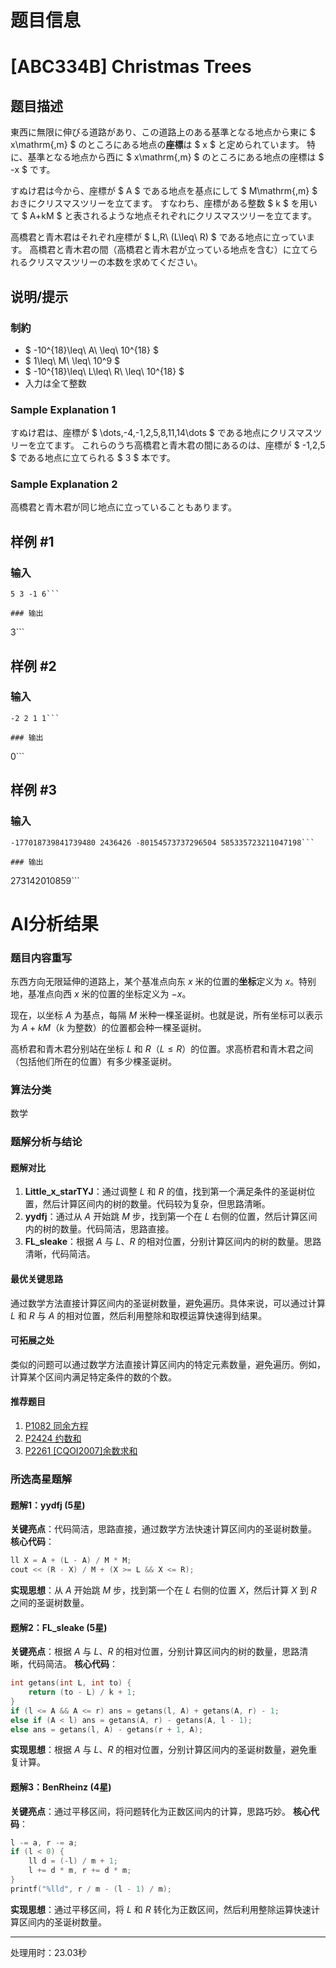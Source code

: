 # 题目信息

# [ABC334B] Christmas Trees

## 题目描述

[problemUrl]: https://atcoder.jp/contests/abc334/tasks/abc334_b

東西に無限に伸びる道路があり、この道路上のある基準となる地点から東に $ x\mathrm{\,m} $ のところにある地点の**座標**は $ x $ と定められています。 特に、基準となる地点から西に $ x\mathrm{\,m} $ のところにある地点の座標は $ -x $ です。

すぬけ君は今から、座標が $ A $ である地点を基点にして $ M\mathrm{\,m} $ おきにクリスマスツリーを立てます。 すなわち、座標がある整数 $ k $ を用いて $ A+kM $ と表されるような地点それぞれにクリスマスツリーを立てます。

高橋君と青木君はそれぞれ座標が $ L,R\ (L\leq\ R) $ である地点に立っています。 高橋君と青木君の間（高橋君と青木君が立っている地点を含む）に立てられるクリスマスツリーの本数を求めてください。

## 说明/提示

### 制約

- $ -10^{18}\leq\ A\ \leq\ 10^{18} $
- $ 1\leq\ M\ \leq\ 10^9 $
- $ -10^{18}\leq\ L\leq\ R\ \leq\ 10^{18} $
- 入力は全て整数

### Sample Explanation 1

すぬけ君は、座標が $ \dots,-4,-1,2,5,8,11,14\dots $ である地点にクリスマスツリーを立てます。 これらのうち高橋君と青木君の間にあるのは、座標が $ -1,2,5 $ である地点に立てられる $ 3 $ 本です。

### Sample Explanation 2

高橋君と青木君が同じ地点に立っていることもあります。

## 样例 #1

### 输入

```
5 3 -1 6```

### 输出

```
3```

## 样例 #2

### 输入

```
-2 2 1 1```

### 输出

```
0```

## 样例 #3

### 输入

```
-177018739841739480 2436426 -80154573737296504 585335723211047198```

### 输出

```
273142010859```

# AI分析结果

### 题目内容重写

东西方向无限延伸的道路上，某个基准点向东 $x$ 米的位置的**坐标**定义为 $x$。特别地，基准点向西 $x$ 米的位置的坐标定义为 $-x$。

现在，以坐标 $A$ 为基点，每隔 $M$ 米种一棵圣诞树。也就是说，所有坐标可以表示为 $A + kM$（$k$ 为整数）的位置都会种一棵圣诞树。

高桥君和青木君分别站在坐标 $L$ 和 $R$（$L \leq R$）的位置。求高桥君和青木君之间（包括他们所在的位置）有多少棵圣诞树。

### 算法分类
数学

### 题解分析与结论

#### 题解对比
1. **Little_x_starTYJ**：通过调整 $L$ 和 $R$ 的值，找到第一个满足条件的圣诞树位置，然后计算区间内的树的数量。代码较为复杂，但思路清晰。
2. **yydfj**：通过从 $A$ 开始跳 $M$ 步，找到第一个在 $L$ 右侧的位置，然后计算区间内的树的数量。代码简洁，思路直接。
3. **FL_sleake**：根据 $A$ 与 $L$、$R$ 的相对位置，分别计算区间内的树的数量。思路清晰，代码简洁。

#### 最优关键思路
通过数学方法直接计算区间内的圣诞树数量，避免遍历。具体来说，可以通过计算 $L$ 和 $R$ 与 $A$ 的相对位置，然后利用整除和取模运算快速得到结果。

#### 可拓展之处
类似的问题可以通过数学方法直接计算区间内的特定元素数量，避免遍历。例如，计算某个区间内满足特定条件的数的个数。

#### 推荐题目
1. [P1082 同余方程](https://www.luogu.com.cn/problem/P1082)
2. [P2424 约数和](https://www.luogu.com.cn/problem/P2424)
3. [P2261 [CQOI2007]余数求和](https://www.luogu.com.cn/problem/P2261)

### 所选高星题解

#### 题解1：yydfj (5星)
**关键亮点**：代码简洁，思路直接，通过数学方法快速计算区间内的圣诞树数量。
**核心代码**：
```cpp
ll X = A + (L - A) / M * M;
cout << (R - X) / M + (X >= L && X <= R);
```
**实现思想**：从 $A$ 开始跳 $M$ 步，找到第一个在 $L$ 右侧的位置 $X$，然后计算 $X$ 到 $R$ 之间的圣诞树数量。

#### 题解2：FL_sleake (5星)
**关键亮点**：根据 $A$ 与 $L$、$R$ 的相对位置，分别计算区间内的树的数量，思路清晰，代码简洁。
**核心代码**：
```cpp
int getans(int L, int to) {
    return (to - L) / k + 1;
}
if (l <= A && A <= r) ans = getans(l, A) + getans(A, r) - 1;
else if (A < l) ans = getans(A, r) - getans(A, l - 1);
else ans = getans(l, A) - getans(r + 1, A);
```
**实现思想**：根据 $A$ 与 $L$、$R$ 的相对位置，分别计算区间内的圣诞树数量，避免重复计算。

#### 题解3：BenRheinz (4星)
**关键亮点**：通过平移区间，将问题转化为正数区间内的计算，思路巧妙。
**核心代码**：
```cpp
l -= a, r -= a;
if (l < 0) {
    ll d = (-l) / m + 1;
    l += d * m, r += d * m;
}
printf("%lld", r / m - (l - 1) / m);
```
**实现思想**：通过平移区间，将 $L$ 和 $R$ 转化为正数区间，然后利用整除运算快速计算区间内的圣诞树数量。

---
处理用时：23.03秒